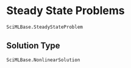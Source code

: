 # Steady State Problems

```@docs
SciMLBase.SteadyStateProblem
```

## Solution Type

```@docs
SciMLBase.NonlinearSolution
```
